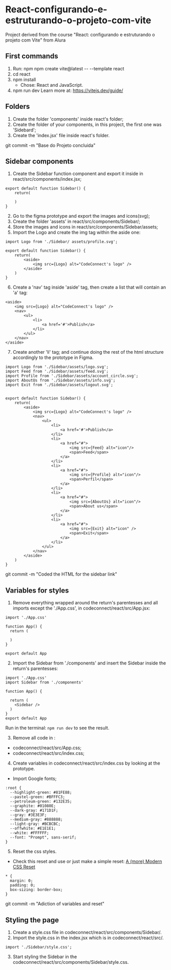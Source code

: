 # React-configurando-e-estruturando-o-projeto-com-vite
 Project derived from the course "React: configurando e estruturando o projeto com Vite" from Alura

## First commands
1. Run: npm npm create vite@latest -- --template react
2. cd react
3. npm install
    - Chose: React and JavaScript.
4. npm run dev
Learn more at: https://vitejs.dev/guide/

## Folders
1. Create the folder 'components' inside react's folder;
2. Create the folder of your components, in this project, the first one was 'Sidebard';
3. Create the 'index.jsx' file inside react's folder.

git commit -m "Base do Projeto concluida"

## Sidebar components
1. Create the Sidebar function component and export it inside in react/src/components/index.jsx;
```
export default function Sidebar() {
    return(
        
    )
}
```
2. Go to the figma prototype and export the images and icons(svg);
3. Create the folder 'assets' in react/src/components/Sidebar/;
4. Store the images and icons in react/src/components/Sidebar/assets;
5. Import the Logo and create the img tag within the aside one:
```
import Logo from './Sidebar/ assets/profile.svg';

export default function Sidebar() {
    return(
        <aside>
            <img src={Logo} alt="CodeConnect's logo" />
        </aside>
    )
}
```
6. Create a 'nav' tag inside 'aside' tag, then create a list that will contain an 'a' tag:
```
<aside>
    <img src={Logo} alt="CodeConnect's logo" />
    <nav>
        <ul>
            <li>
                <a href='#'>Publish</a>
            </li>
        </ul>
    </nav>
</aside>
```

7. Create another 'li' tag; and continue doing the rest of the html structure accordingly to the prototype in Figma.
```
import Logo from './Sidebar/assets/logo.svg';
import Feed from './Sidebar/assets/feed.svg';
import Profile from './Sidebar/assets/account_circle.svg';
import AboutUs from './Sidebar/assets/info.svg';
import Exit from './Sidebar/assets/logout.svg';


export default function Sidebar() {
    return(
        <aside>
            <img src={Logo} alt="CodeConnect's logo" />
            <nav>
                <ul>
                    <li>
                        <a href='#'>Publish</a>
                    </li>
                    <li>
                        <a href="#">
                            <img src={Feed} alt="icon"/>
                            <span>Feed</span>
                        </a>
                    </li>
                    <li>
                        <a href="#">
                            <img src={Profile} alt="icon"/>
                            <span>Perfil</span>
                        </a>
                    </li>
                    <li>
                        <a href="#">
                            <img src={AboutUs} alt="icon"/>
                            <span>About us</span>
                        </a>
                    </li>
                    <li>
                        <a href="#">
                            <img src={Exit} alt="icon" />
                            <span>Exit</span>
                        </a>
                    </li>
                </ul>
            </nav>
        </aside>
    )
}
```

git commit -m "Coded the HTML for the sidebar link"

## Variables for styles
1. Remove everything wrapped around the return's parentesses and all imports except the './App.css', in codeconnect/react/src/App.jsx:
```
import './App.css'

function App() {
  return (

  )
}

export default App
```
2. Import the Sidebar  from './components' and insert the Sidebar inside the return's parentesses:
```
import './App.css'
import Sidebar from './components'

function App() {

  return (
    <Sidebar />
  )
}
export default App

```
Run in the terminal: ```npm run dev``` to see the result. 

3. Remove all code in :
- codeconnect/react/src/App.css;
- codeconnect/react/src/index.css;
4. Create variables in codeconnect/react/src/index.css by looking at the prototype.
- Import Google fonts;
```
:root {
  --highlight-green: #81FE88;
  --pastel-green: #BFFFC3;
  --petroleum-green: #132E35;
  --graphite: #01080E;
  --dark-gray: #171D1F;
  --gray: #3E3E3F;
  --medium-gray: #888888;
  --light-gray: #BCBCBC;
  --offwhite: #E1E1E1;
  --white: #FFFFFF;
  --font: "Prompt", sans-serif;
}
```

5. Reset the css styles.
- Check this reset and use or just make a simple reset: <a href="https://piccalil.li/blog/a-more-modern-css-reset/#:~:text=Resets%20are%20one%20of%20those%20things%20that%20people">A (more) Modern CSS Reset</a>
```
* {
  margin: 0;
  padding: 0;
  box-sizing: border-box;
}
```
git commit -m "Adiction of variables and reset"

## Styling the page
1. Create a style.css file in codeconnect/react/src/components/Sidebar/.
2. Import the style.css in the index.jsx which is in codeconnect/react/src/.
```
import './Sidebar/style.css';
```
3. Start styling the Sidebar in the codeconnect/react/src/components/Sidebar/style.css.